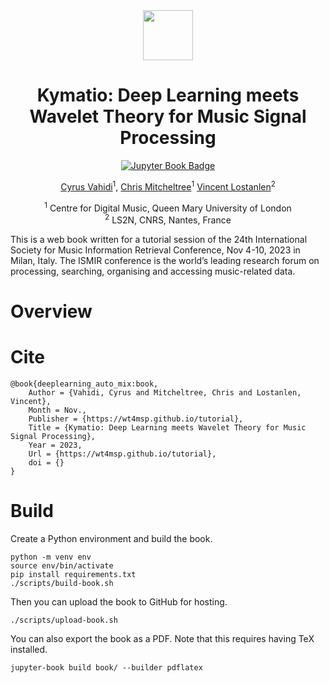 <div align="center">
<img width="80px" src="book/assets/logo.png"> 

# Kymatio: Deep Learning meets Wavelet Theory for Music Signal Processing
[![Jupyter Book Badge](https://jupyterbook.org/badge.svg)](https://wt4msp.github.io/tutorial)

[Cyrus Vahidi](http://cyrusvahidi.com)<sup>1</sup>, [Chris Mitcheltree](https://christhetr.ee/)<sup>1</sup> 
 [Vincent Lostanlen](https://lostanlen.com/)<sup>2</sup>

<sup>1</sup> Centre for Digital Music, Queen Mary University of London<br>
<sup>2</sup> LS2N, CNRS, Nantes, France <br>

</div>

This is a web book written for a tutorial session of the 24th International Society for Music Information Retrieval Conference, Nov 4-10, 2023 in Milan, Italy. 
The ISMIR conference is the world’s leading research forum on processing, searching, organising and accessing music-related data.

# Overview 

# Cite 

```
@book{deeplearning_auto_mix:book,
    Author = {Vahidi, Cyrus and Mitcheltree, Chris and Lostanlen, Vincent},
    Month = Nov.,
    Publisher = {https://wt4msp.github.io/tutorial},
    Title = {Kymatio: Deep Learning meets Wavelet Theory for Music Signal Processing},
    Year = 2023,
    Url = {https://wt4msp.github.io/tutorial},
    doi = {}
}
```

# Build

Create a Python environment and build the book.
```
python -m venv env
source env/bin/activate
pip install requirements.txt
./scripts/build-book.sh
```

Then you can upload the book to GitHub for hosting. 

```
./scripts/upload-book.sh
```

You can also export the book as a PDF. Note that this requires having TeX installed. 

```
jupyter-book build book/ --builder pdflatex
```
